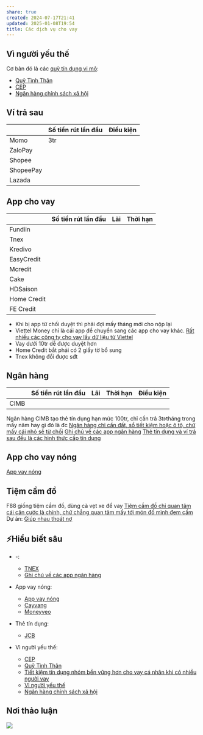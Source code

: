 ```yaml
---
share: true
created: 2024-07-17T21:41
updated: 2025-01-08T19:54
title: Các dịch vụ cho vay
---
```

## Vì người yếu thế
Cơ bản đó là các [quỹ tín dụng vi mô](../../%F0%9F%93%90%20D%E1%BB%B1%20%C3%A1n/Gi%C3%BAp%20nhau%20tho%C3%A1t%20n%E1%BB%A3/C%C3%B4ng%20vi%E1%BB%87c/Huy%20%C4%91%E1%BB%99ng%20ngu%E1%BB%93n%20ti%E1%BB%81n%20nh%C3%A0n%20r%E1%BB%97i,%20l%E1%BA%ADp%20qu%E1%BB%B9%20t%C3%ADn%20d%E1%BB%A5ng%20vi%20m%C3%B4.md):
- [Quỹ Tình Thân](./V%C3%AC%20ng%C6%B0%E1%BB%9Di%20y%E1%BA%BFu%20th%E1%BA%BF/Qu%E1%BB%B9%20T%C3%ACnh%20Th%C3%A2n.md)           
- [CEP](./V%C3%AC%20ng%C6%B0%E1%BB%9Di%20y%E1%BA%BFu%20th%E1%BA%BF/CEP.md)                     
- [Ngân hàng chính sách xã hội](./V%C3%AC%20ng%C6%B0%E1%BB%9Di%20y%E1%BA%BFu%20th%E1%BA%BF/Ng%C3%A2n%20h%C3%A0ng%20ch%C3%ADnh%20s%C3%A1ch%20x%C3%A3%20h%E1%BB%99i.md) 
## Ví trả sau
|           | Số tiền rút lần đầu | Điều kiện |
| --------- | ------------------- | --------- |
| Momo      | 3tr                 |           |
| ZaloPay   |                     |           |
| Shopee    |                     |           |
| ShopeePay |                     |           |
| Lazada    |                     |           |

## App cho vay
|             | Số tiền rút lần đầu | Lãi | Thời hạn |
| ----------- | ------------------- | --- | -------- |
| Fundiin     |                     |     |          |
| Tnex        |                     |     |          |
| Kredivo     |                     |     |          |
| EasyCredit  |                     |     |          |
| Mcredit     |                     |     |          |
| Cake        |                     |     |          |
| HDSaison    |                     |     |          |
| Home Credit |                     |     |          |
| FE Credit            |                     |     |          |

- Khi bị app từ chối duyệt thì phải đợi mấy tháng mới cho nộp lại
- Viettel Money chỉ là cái app để chuyển sang các app cho vay khác. [Rất nhiều các công ty cho vay lấy dữ liệu từ Viettel](../../%E2%9A%A1Hi%E1%BB%83u%20bi%E1%BA%BFt%20s%C3%A2u/T%E1%BB%95%20ch%E1%BB%A9c%20t%C3%A0i%20ch%C3%ADnh/Vay%20ti%E1%BB%81n/D%E1%BB%8Bch%20v%E1%BB%A5%20cho%20vay%20kh%C3%A1c/Vay%20c%C3%B3%20%C4%91i%E1%BB%83m%20t%C3%ADn%20d%E1%BB%A5ng%20(c%C3%B4ng%20ty%20t%C3%A0i%20ch%C3%ADnh)/R%E1%BA%A5t%20nhi%E1%BB%81u%20c%C3%A1c%20c%C3%B4ng%20ty%20cho%20vay%20l%E1%BA%A5y%20d%E1%BB%AF%20li%E1%BB%87u%20t%E1%BB%AB%20Viettel.md)
- Vay dưới 10tr dễ được duyệt hơn
- Home Credit bắt phải có 2 giấy tờ bổ sung
- Tnex không đổi được sđt 

## Ngân hàng
|      | Số tiền rút lần đầu | Lãi | Thời hạn | Điều kiện |
| ---- | ------------------- | --- | -------- | --------- |
| CIMB |                     |     |          |           |
Ngân hàng CIMB tạo thẻ tín dụng hạn mức 100tr, chỉ cần trả 3tr∕tháng trong mấy năm hay gì đó là đc
[Ngân hàng chỉ cần đất, sổ tiết kiệm hoặc ô tô, chứ mấy cái nhỏ sẽ từ chối](../../%E2%9A%A1Hi%E1%BB%83u%20bi%E1%BA%BFt%20s%C3%A2u/T%E1%BB%95%20ch%E1%BB%A9c%20t%C3%A0i%20ch%C3%ADnh/Vay%20ti%E1%BB%81n/Ng%C3%A2n%20h%C3%A0ng,%20%C4%91i%E1%BB%83m%20t%C3%ADn%20d%E1%BB%A5ng/Ng%C3%A2n%20h%C3%A0ng%20ch%E1%BB%89%20c%E1%BA%A7n%20%C4%91%E1%BA%A5t,%20s%E1%BB%95%20ti%E1%BA%BFt%20ki%E1%BB%87m%20ho%E1%BA%B7c%20%C3%B4%20t%C3%B4,%20ch%E1%BB%A9%20m%E1%BA%A5y%20c%C3%A1i%20nh%E1%BB%8F%20s%E1%BA%BD%20t%E1%BB%AB%20ch%E1%BB%91i.md)
[Ghi chú về các app ngân hàng](./Ghi%20ch%C3%BA%20v%E1%BB%81%20c%C3%A1c%20app%20ng%C3%A2n%20h%C3%A0ng.md)
[Thẻ tín dụng và ví trả sau đều là các hình thức cấp tín dụng](../../%E2%9A%A1Hi%E1%BB%83u%20bi%E1%BA%BFt%20s%C3%A2u/T%E1%BB%95%20ch%E1%BB%A9c%20t%C3%A0i%20ch%C3%ADnh/Vay%20ti%E1%BB%81n/Ng%C3%A2n%20h%C3%A0ng,%20%C4%91i%E1%BB%83m%20t%C3%ADn%20d%E1%BB%A5ng/%C4%90i%E1%BB%83m%20t%C3%ADn%20d%E1%BB%A5ng/Th%E1%BA%BB%20t%C3%ADn%20d%E1%BB%A5ng%20v%C3%A0%20v%C3%AD%20tr%E1%BA%A3%20sau%20%C4%91%E1%BB%81u%20l%C3%A0%20c%C3%A1c%20h%C3%ACnh%20th%E1%BB%A9c%20c%E1%BA%A5p%20t%C3%ADn%20d%E1%BB%A5ng.md)

## App cho vay nóng
[App vay nóng](./App%20vay%20n%C3%B3ng/index.md)

## Tiệm cầm đồ
F88 giống tiệm cầm đồ, dùng cà vẹt xe để vay
[Tiệm cầm đồ chỉ quan tâm cái căn cước là chính, chứ chẳng quan tâm mấy tới món đồ mình đem cầm](../../%E2%9A%A1Hi%E1%BB%83u%20bi%E1%BA%BFt%20s%C3%A2u/Ki%E1%BA%BFm%20ti%E1%BB%81n/L%C3%A0m%20ch%E1%BB%A7/T%C3%A0i%20kho%E1%BA%A3n%20%E1%BA%A3o,%20mua%20b%C3%A1n%20th%C3%B4ng%20tin%20c%C3%A1%20nh%C3%A2n/Ti%E1%BB%87m%20c%E1%BA%A7m%20%C4%91%E1%BB%93%20ch%E1%BB%89%20quan%20t%C3%A2m%20c%C3%A1i%20c%C4%83n%20c%C6%B0%E1%BB%9Bc%20l%C3%A0%20ch%C3%ADnh,%20ch%E1%BB%A9%20ch%E1%BA%B3ng%20quan%20t%C3%A2m%20m%E1%BA%A5y%20t%E1%BB%9Bi%20m%C3%B3n%20%C4%91%E1%BB%93%20m%C3%ACnh%20%C4%91em%20c%E1%BA%A7m.md)
Dự án: [Giúp nhau thoát nợ](../../%F0%9F%93%90%20D%E1%BB%B1%20%C3%A1n/Gi%C3%BAp%20nhau%20tho%C3%A1t%20n%E1%BB%A3/index.md)

## ⚡Hiểu biết sâu
- \-: 
    - [TNEX](./TNEX.md)
    - [Ghi chú về các app ngân hàng](./Ghi%20ch%C3%BA%20v%E1%BB%81%20c%C3%A1c%20app%20ng%C3%A2n%20h%C3%A0ng.md)

- App vay nóng: 
    - [App vay nóng](./App%20vay%20n%C3%B3ng/index.md)
    - [Cayvang](./App%20vay%20n%C3%B3ng/Cayvang.md)
    - [Moneyveo](./App%20vay%20n%C3%B3ng/Moneyveo.md)

- Thẻ tín dụng: 
    - [JCB](./Th%E1%BA%BB%20t%C3%ADn%20d%E1%BB%A5ng/JCB.md)

- Vì người yếu thế: 
    - [CEP](./V%C3%AC%20ng%C6%B0%E1%BB%9Di%20y%E1%BA%BFu%20th%E1%BA%BF/CEP.md)
    - [Quỹ Tình Thân](./V%C3%AC%20ng%C6%B0%E1%BB%9Di%20y%E1%BA%BFu%20th%E1%BA%BF/Qu%E1%BB%B9%20T%C3%ACnh%20Th%C3%A2n.md)
    - [Tiết kiệm tín dụng nhóm bền vững hơn cho vay cá nhân khi có nhiều người vay](./V%C3%AC%20ng%C6%B0%E1%BB%9Di%20y%E1%BA%BFu%20th%E1%BA%BF/Ti%E1%BA%BFt%20ki%E1%BB%87m%20t%C3%ADn%20d%E1%BB%A5ng%20nh%C3%B3m%20b%E1%BB%81n%20v%E1%BB%AFng%20h%C6%A1n%20cho%20vay%20c%C3%A1%20nh%C3%A2n%20khi%20c%C3%B3%20nhi%E1%BB%81u%20ng%C6%B0%E1%BB%9Di%20vay.md)
    - [Vì người yếu thế](./V%C3%AC%20ng%C6%B0%E1%BB%9Di%20y%E1%BA%BFu%20th%E1%BA%BF/index.md)
    - [Ngân hàng chính sách xã hội](./V%C3%AC%20ng%C6%B0%E1%BB%9Di%20y%E1%BA%BFu%20th%E1%BA%BF/Ng%C3%A2n%20h%C3%A0ng%20ch%C3%ADnh%20s%C3%A1ch%20x%C3%A3%20h%E1%BB%99i.md)



## Nơi thảo luận
![](https://i.imgur.com/OtW4epu.png)
